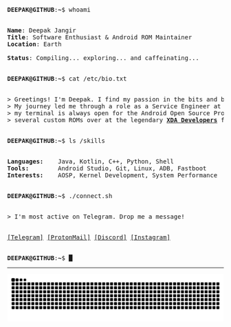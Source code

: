 <!-- The header image might clash with this theme, so it's optional -->

<pre>
<b>DEEPAK@GITHUB</b>:<b>~</b>$ whoami

<samp>
<b>Name</b>: Deepak Jangir
<b>Title</b>: Software Enthusiast & Android ROM Maintainer
<b>Location</b>: Earth

<b>Status</b>: Compiling... exploring... and caffeinating...
</samp>

<b>DEEPAK@GITHUB</b>:<b>~</b>$ cat /etc/bio.txt

<samp>
> Greetings! I'm Deepak. I find my passion in the bits and bytes of software.
> My journey led me through a role as a Service Engineer at <b>Samsung India</b>, but
> my terminal is always open for the Android Open Source Project. I maintain
> several custom ROMs over at the legendary <a href="https://forum.xda-developers.com/m/Deepak5310.6748013/"><b>XDA Developers</b></a> forums.
</samp>

<b>DEEPAK@GITHUB</b>:<b>~</b>$ ls /skills

<samp>
<b>Languages:</b>    Java, Kotlin, C++, Python, Shell
<b>Tools:</b>        Android Studio, Git, Linux, ADB, Fastboot
<b>Interests:</b>    AOSP, Kernel Development, System Performance
</samp>

<b>DEEPAK@GITHUB</b>:<b>~</b>$ ./connect.sh

<samp>
> I'm most active on Telegram. Drop me a message!
<br>
<a href="https://telegram.me/Deepak5310">[Telegram]</a> <a href="mailto:deedev@protonmail.com">[ProtonMail]</a> <a href="https://discordapp.com/users/5310">[Discord]</a> <a href="https://instagram.com/mr.deep.z">[Instagram]</a>
</samp>

<b>DEEPAK@GITHUB</b>:<b>~</b>$ █
</pre>

---

<p align="center">
  <img src="https://github.com/Deepak5310/Deepak5310/blob/output/github-snake-dark.svg" alt="GitHub Snake" />
</p>
